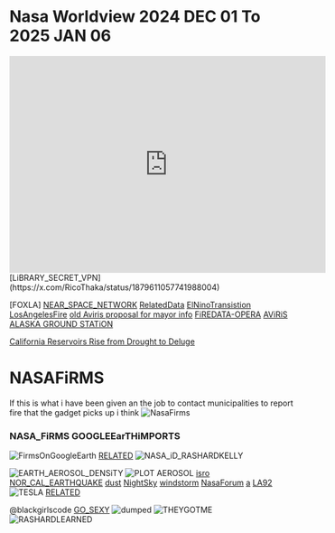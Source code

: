
# Nasa Worldview 2024 DEC 01 To 2025 JAN 06
<iframe src="https://archive.org/embed/nasa-worldview-2024-dec-01-to-2025-jan-06" width="560" height="384" frameborder="0" webkitallowfullscreen="true" mozallowfullscreen="true" allowfullscreen></iframe>
[LiBRARY_SECRET_VPN](https://x.com/RicoThaka/status/1879611057741988004)



[FOXLA] [NEAR_SPACE_NETWORK](https://scan-now.gsfc.nasa.gov/dte)
[RelatedData](https://x.com/RicoThaka/status/1876725052869161332) [ElNinoTransistion](https://x.com/RicoThaka/status/1864135679346921690) [LosAngelesFire](https://x.com/RicoThaka/status/1885168225497080224) [old Aviris proposal for mayor info](https://x.com/RicoThaka/status/1882516168214487485) [FiREDATA-OPERA](https://x.com/RicoThaka/status/1885490358324519039) [AViRiS](https://x.com/RicoThaka/status/1881269108005847377) [ALASKA GROUND STATiON](https://x.com/RicoThaka/status/1881097386409529562)

[California Reservoirs Rise from Drought to Deluge](https://x.com/RicoThaka/status/1884059511914455237)


# NASAFiRMS
If this is what i have been given an the job to contact municipalities to report fire that the gadget picks up i think 
 ![NasaFirms](https://pbs.twimg.com/media/GiBwyefa0AATmCN?format=jpg&name=large)


### NASA_FiRMS GOOGLEEarTHiMPORTS
![FirmsOnGoogleEarth](https://pbs.twimg.com/media/GhW32XfbsAAZ-9D?format=jpg&name=large)
[RELATED](https://x.com/RicoThaka/status/1879611057741988004)
![NASA_iD_RASHARDKELLY](https://pbs.twimg.com/media/GilGN9PawAA18B7?format=jpg&name=large)

![EARTH_AEROSOL_DENSiTY](https://pbs.twimg.com/media/GiAIPVKa8AAwznC?format=jpg&name=large)
![PLOT AEROSOL](https://pbs.twimg.com/media/GiAIPUzbcAAIDVJ?format=jpg&name=medium)
[isro](https://x.com/RicoThaka/status/1882513964015501721)
[NOR_CAL_EARTHQUAKE](https://x.com/RicoThaka/status/1885483712202367210)
[dust](https://x.com/RicoThaka/status/1885087562857144546)
[NightSky](https://x.com/RicoThaka/status/1885401186435817675) [windstorm](https://x.com/RicoThaka/status/1876725471896838213) [NasaForum](https://x.com/RicoThaka/status/1885085716834902342) [a](https://x.com/RicoThaka/status/1885104845428031838)
[LA92](https://x.com/RicoThaka/status/1800607248265409017)
![TESLA](https://pbs.twimg.com/media/GhwITTHWgAA2YGl?format=jpg&name=large) [RELATED](https://x.com/RicoThaka/status/1881388722069090800)

@blackgirlscode [GO_SEXY](https://x.com/RicoThaka/status/1814771331394908600)
![dumped](https://pbs.twimg.com/media/GS9W35ibIAAKytY?format=jpg&name=900x900)
![THEYGOTME](https://pbs.twimg.com/media/GTSgPNxbYAADPKd?format=jpg&name=large)
![RASHARDLEARNED](https://pbs.twimg.com/media/GbkKxdXaIAAbO06?format=jpg&name=medium)